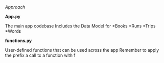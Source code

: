 *Approach*

**App.py**

The main app codebase
Includes the Data Model for 
*Books
*Runs
*Trips
*Words 

**functions.py**

User-defined functions that can be used across the app
Remember to apply the prefix a call to a function with f





